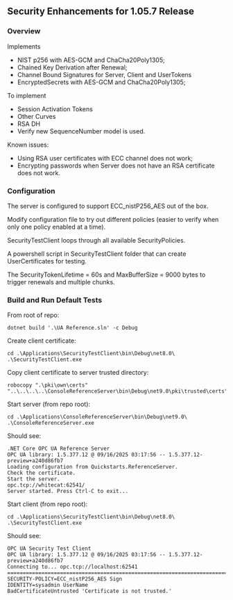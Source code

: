 ## Security Enhancements for 1.05.7 Release

### Overview

Implements

- NIST p256 with AES-GCM and ChaCha20Poly1305;
- Chained Key Derivation after Renewal;
- Channel Bound Signatures for Server, Client and UserTokens
- EncryptedSecrets with AES-GCM and ChaCha20Poly1305;

To implement
- Session Activation Tokens
- Other Curves
- RSA DH
- Verify new SequenceNumber model is used.

Known issues:
- Using RSA user certificates with ECC channel does not work;
- Encrypting passwords when Server does not have an RSA certificate does not work.

### Configuration
The server is configured to support ECC_nistP256_AES out of the box.  

Modify configuration file to try out different policies (easier to verify when only one policy enabled at a time).

SecurityTestClient loops through all available SecurityPolicies.

A powershell script  in SecurityTestClient folder that can create UserCertificates for testing.

The SecurityTokenLifetime = 60s and MaxBufferSize = 9000 bytes to trigger renewals and multiple chunks.
 
### Build and Run Default Tests
From root of repo:
```
dotnet build '.\UA Reference.sln' -c Debug
```

Create client certificate:
```
cd .\Applications\SecurityTestClient\bin\Debug\net8.0\
.\SecurityTestClient.exe
```

Copy client certificate to server trusted directory:
```
robocopy ".\pki\own\certs" "..\..\..\..\ConsoleReferenceServer\bin\Debug\net9.0\pki\trusted\certs" 
```

Start server (from repo root):
```
cd .\Applications\ConsoleReferenceServer\bin\Debug\net9.0\
.\ConsoleReferenceServer.exe
```

Should see:
```
.NET Core OPC UA Reference Server
OPC UA library: 1.5.377.12 @ 09/16/2025 03:17:56 -- 1.5.377.12-preview+a240d86fb7
Loading configuration from Quickstarts.ReferenceServer.
Check the certificate.
Start the server.
opc.tcp://whitecat:62541/
Server started. Press Ctrl-C to exit...
```

Start client  (from repo root):
```
cd .\Applications\SecurityTestClient\bin\Debug\net8.0\
.\SecurityTestClient.exe
```

Should see:
```
OPC UA Security Test Client
OPC UA library: 1.5.377.12 @ 09/16/2025 03:17:56 -- 1.5.377.12-preview+a240d86fb7
Connecting to... opc.tcp://localhost:62541
================================================================================
SECURITY-POLICY=ECC_nistP256_AES Sign
IDENTITY=sysadmin UserName
BadCertificateUntrusted 'Certificate is not trusted.'
```
